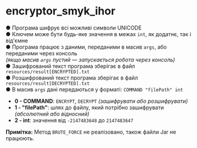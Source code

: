# encryptor_smyk_ihor

**●** Програма шифрує всі можливі символи UNICODE  
**●** Ключем може бути будь-яке значення в межах `int`, як додатнє, так і від'ємне  
**●** Програма працює з даними, переданими в масив `args`, або переданими через консоль  
*(якщо масив `args` пустий — запускається робота через консоль)*  
**●** Зашифрований текст програма зберігає в файл `resources/result[ENCRYPTED].txt`  
**●** Розшифрований текст програма зберігає в файл `resources/result[DECRYPTED].txt`  
**●** В масив `args` дані передаються у форматі: `COMMAND "filePath" int`  
- **0 - COMMAND**: `ENCRYPT`, `DECRYPT` *(зашифрувати або розшифрувати)*  
- **1 - "filePath"**: шлях до файлу, який потрібно зашифрувати *(абсолютний або відносний)*  
- **2 - int**: значення від `-2147483648` до `2147483647`  


**Примітка:** Метод `BRUTE_FORCE` не реалізовано, також файли Jar не працюють.